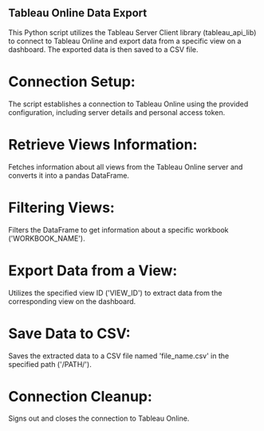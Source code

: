 ## Tableau Online Data Export
This Python script utilizes the Tableau Server Client library (tableau_api_lib) to connect to Tableau Online and export data from a specific view on a dashboard. The exported data is then saved to a CSV file.

# Connection Setup:

The script establishes a connection to Tableau Online using the provided configuration, including server details and personal access token.

# Retrieve Views Information:

Fetches information about all views from the Tableau Online server and converts it into a pandas DataFrame.

# Filtering Views:

Filters the DataFrame to get information about a specific workbook ('WORKBOOK_NAME').

# Export Data from a View:

Utilizes the specified view ID ('VIEW_ID') to extract data from the corresponding view on the dashboard.

# Save Data to CSV:

Saves the extracted data to a CSV file named 'file_name.csv' in the specified path ('/PATH/').

# Connection Cleanup:

Signs out and closes the connection to Tableau Online.
